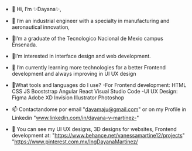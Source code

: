 - 👋 Hi, I’m ✨Dayana✨, 
- 👀 I’m an industrial engineer with a specialty in manufacturing and aeronautical innovation, 
- 🧠I’m a graduate of the Tecnologico Nacional de Mexio campus Ensenada.
- 🎨I’m interested in interface design and web development.
- 🌱 I’m currently learning more technologies for a better Frontend development and always improving in UI UX design
- 🎯What tools and languages do I use?
     -For Frontend development:
          HTML CSS JS 
          Booststrap
          Angular React
          Visual Studio Code
     -UI UX Design:
          Figma
          Adobe XD
          Invision
          Illustrator
          Photoshop
     
- 📫 Contactandome por email "davamaju@gmail.com" or on my Profile in Linkedin
     "www.linkedin.com/in/dayana-v-martínez-" 
- 🎨 You can see my UI UX designs, 3D designs for websites, Frontend development at:
      "https://www.behance.net/vanessamartine12/projects" 
      "https://www.pinterest.com.mx/IngDayanaMartinez/  

<!---
Ing-Dayana/Ing-Dayana is a ✨ special  repository because its `README.md` (this file) appears on your GitHub profile.
You can click the Preview link to take a look at your changes.
--->
